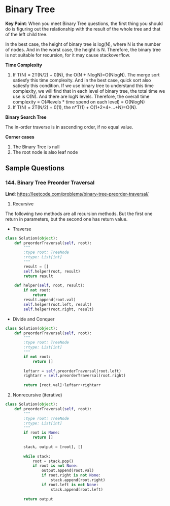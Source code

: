 # Binary Tree

**Key Point**: When you meet Binary Tree questions, the first thing you should do is figuring out the relationship with the result of the whole tree and
that of the left child tree.
 
In the best case, the height of binary tree is log(N), where N is the number of nodes. And in the worst case, the height is N.
Therefore, the binary tree is not suitable for recursion, for it may cause stackoverflow.


**Time Complexity**
1. If T(N) = 2T(N/2) + 0(N), the O(N + NlogN)=O(NlogN). The merge sort satiesfy this time complexity. And in the best case, quick sort also satiesfy this condition. If we use binary tree to understand this time complexity,
we will find that in each level of binary tree, the total time we use is O(N). And there are logN levels. Therefore, the overall
time complexity = O(#levels * time spend on each level) = O(NlogN)
2. If T(N) = 2T(N/2) + 0(1), the n*T(1) + O(1+2+4+...+N)=O(N). 

**Binary Search Tree**

The in-order traverse is in ascending order, if no equal value.

 
 
 **Corner cases**
 1. The Binary Tree is null
 2. The root node is also leaf node

## Sample Questions

### 144. Binary Tree Preorder Traversal
**Lind**: https://leetcode.com/problems/binary-tree-preorder-traversal/

1. Recursive

The following two methods are all recursion methods. But the first one return in parameters, but the second one has return value.
- Traverse
```python 
class Solution(object):
    def preorderTraversal(self, root):
        """
        :type root: TreeNode
        :rtype: List[int]
        """
        result = []
        self.helper(root, result)
        return result
    
    def helper(self, root, result):
        if not root:
            return 
        result.append(root.val)
        self.helper(root.left, result)
        self.helper(root.right, result)
```

- Divide and Conquer

```python
class Solution(object):
    def preorderTraversal(self, root):
        """
        :type root: TreeNode
        :rtype: List[int]
        """
        if not root:
            return []
        
        leftarr = self.preorderTraversal(root.left)
        rightarr = self.preorderTraversal(root.right)
        
        return [root.val]+leftarr+rightarr
```

2. Nonrecursive (iterative)

```python
class Solution(object):
    def preorderTraversal(self, root):
        """
        :type root: TreeNode
        :rtype: List[int]
        """
        if root is None:
            return []
        
        stack, output = [root], []
        
        while stack:
            root = stack.pop()
            if root is not None:
                output.append(root.val)
                if root.right is not None:
                    stack.append(root.right)
                if root.left is not None:
                    stack.append(root.left)
        
        return output
```


